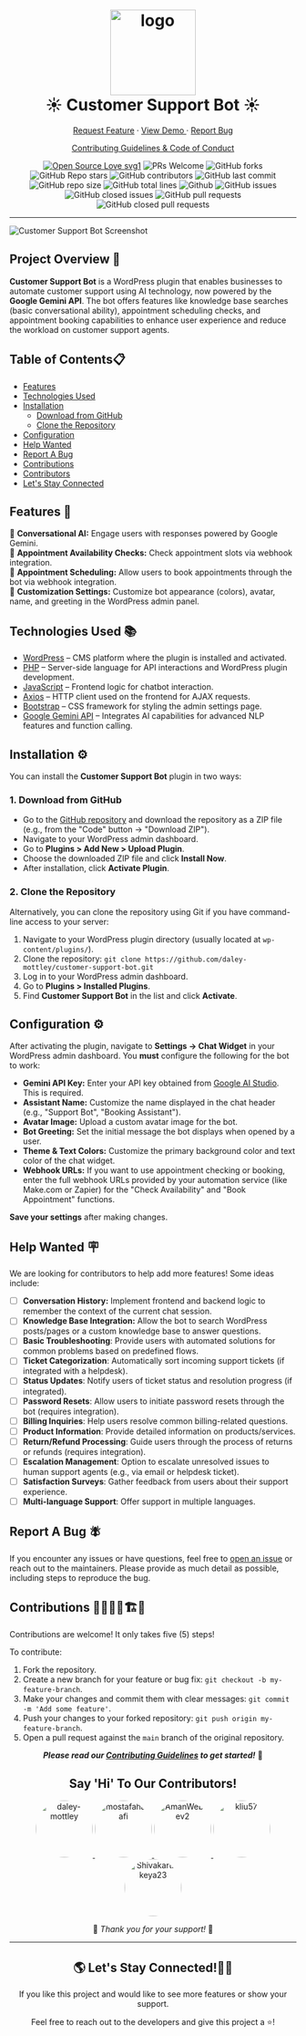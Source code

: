 <h1 align="center">

<span align="center">
       <img src="https://github.com/daley-mottley/customer-support-bot/blob/main/assets/images/logo-white.png" alt="logo" height="150" width="150" />
</span>
<br>
☀️ Customer Support Bot ☀️

</h1>

<p align="center">
<a href="https://github.com/daley-mottley/customer-support-bot/issues/new?assignees=&labels=enhancement&projects=&template=feature_request.yml&title=%5BFeature+Request%5D+">Request Feature</a>
     ·
    <a href="https://shorturl.at/AZvWp" target="blank">View Demo </a> 
    ·
    <a href="https://github.com/daley-mottley/customer-support-bot/issues/new?assignees=&labels=bug&projects=&template=bug_report.yml&title=%5BBug%5D+">Report Bug</a>

</p>

<p align="center"><a href="https://github.com/daley-mottley/customer-support-bot/blob/main/CONTRIBUTING.md">Contributing Guidelines & Code of Conduct</a></p>

<div align="center">
<p>

[![Open Source Love svg1](https://badges.frapsoft.com/os/v1/open-source.svg?v=103)](https://github.com/ellerbrock/open-source-badges/)
![PRs Welcome](https://img.shields.io/badge/PRs-welcome-brightgreen.svg?style=flat)
![GitHub forks](https://img.shields.io/github/forks/daley-mottley/customer-support-bot)
![GitHub Repo stars](https://img.shields.io/github/stars/daley-mottley/customer-support-bot)
![GitHub contributors](https://img.shields.io/github/contributors/daley-mottley/customer-support-bot)
![GitHub last commit](https://img.shields.io/github/last-commit/daley-mottley/customer-support-bot)
![GitHub repo size](https://img.shields.io/github/repo-size/daley-mottley/customer-support-bot)
![GitHub total lines](https://sloc.xyz/github/daley-mottley/customer-support-bot)
![Github](https://img.shields.io/github/license/daley-mottley/customer-support-bot)
![GitHub issues](https://img.shields.io/github/issues/daley-mottley/customer-support-bot)
![GitHub closed issues](https://img.shields.io/github/issues-closed-raw/daley-mottley/customer-support-bot)
![GitHub pull requests](https://img.shields.io/github/issues-pr/daley-mottley/customer-support-bot)
![GitHub closed pull requests](https://img.shields.io/github/issues-pr-closed/daley-mottley/customer-support-bot)
</p>
</div>

 <hr>

![Customer Support Bot Screenshot](https://res.cloudinary.com/dzpafdvkm/image/upload/v1726858049/Portfolio/customer-support-bot-screenshot.png)


## Project Overview 📑

**Customer Support Bot** is a WordPress plugin that enables businesses to automate customer support using AI technology, now powered by the **Google Gemini API**. The bot offers features like knowledge base searches (basic conversational ability), appointment scheduling checks, and appointment booking capabilities to enhance user experience and reduce the workload on customer support agents.

## Table of Contents📋

- [Features](#features-)
- [Technologies Used](#technologies-used-)
- [Installation](#installation-️)
  - [Download from GitHub](#1-download-from-github)
  - [Clone the Repository](#2-clone-the-repository)
- [Configuration](#configuration-) 
- [Help Wanted](#help-wanted-)
- [Report A Bug](#report-a-bug-)
- [Contributions](#contributions)
- [Contributors](#contributors)
- [Let's Stay Connected](#lets-stay-connected)

## Features 📝
<ul style="list-style-type:none;padding-left:0;">
<li>📌 <strong>Conversational AI:</strong> Engage users with responses powered by Google Gemini.</li>
<li>📌 <strong>Appointment Availability Checks:</strong> Check appointment slots via webhook integration.</li>
<li>📌 <strong>Appointment Scheduling:</strong> Allow users to book appointments through the bot via webhook integration.</li>
<li>📌 <strong>Customization Settings:</strong> Customize bot appearance (colors), avatar, name, and greeting in the WordPress admin panel.</li>
</ul>

## Technologies Used 📚

- [WordPress](https://wordpress.org/) – CMS platform where the plugin is installed and activated.
- [PHP](https://www.php.net/) – Server-side language for API interactions and WordPress plugin development.
- [JavaScript](https://developer.mozilla.org/en-US/docs/Web/JavaScript) – Frontend logic for chatbot interaction.
- [Axios](https://axios-http.com/docs/intro) – HTTP client used on the frontend for AJAX requests.
- [Bootstrap](https://getbootstrap.com/) – CSS framework for styling the admin settings page.
- [Google Gemini API](https://ai.google.dev/) – Integrates AI capabilities for advanced NLP features and function calling. 

## Installation ⚙️

You can install the **Customer Support Bot** plugin in two ways:

### 1. Download from GitHub

- Go to the [GitHub repository](https://github.com/daley-mottley/customer-support-bot) and download the repository as a ZIP file (e.g., from the "Code" button -> "Download ZIP").
- Navigate to your WordPress admin dashboard.
- Go to **Plugins > Add New > Upload Plugin**.
- Choose the downloaded ZIP file and click **Install Now**.
- After installation, click **Activate Plugin**.

### 2. Clone the Repository

Alternatively, you can clone the repository using Git if you have command-line access to your server:

1. Navigate to your WordPress plugin directory (usually located at `wp-content/plugins/`).
2. Clone the repository: `git clone https://github.com/daley-mottley/customer-support-bot.git`
3. Log in to your WordPress admin dashboard.
4. Go to **Plugins > Installed Plugins**.
5. Find **Customer Support Bot** in the list and click **Activate**.

## Configuration ⚙️ 

After activating the plugin, navigate to **Settings -> Chat Widget** in your WordPress admin dashboard. You **must** configure the following for the bot to work:

-   **Gemini API Key:** Enter your API key obtained from [Google AI Studio](https://aistudio.google.com/app/apikey). This is required.
-   **Assistant Name:** Customize the name displayed in the chat header (e.g., "Support Bot", "Booking Assistant").
-   **Avatar Image:** Upload a custom avatar image for the bot.
-   **Bot Greeting:** Set the initial message the bot displays when opened by a user.
-   **Theme & Text Colors:** Customize the primary background color and text color of the chat widget.
-   **Webhook URLs:** If you want to use appointment checking or booking, enter the full webhook URLs provided by your automation service (like Make.com or Zapier) for the "Check Availability" and "Book Appointment" functions.

**Save your settings** after making changes.

## Help Wanted 🪧

We are looking for contributors to help add more features! Some ideas include:

- [ ] **Conversation History:** Implement frontend and backend logic to remember the context of the current chat session.
- [ ] **Knowledge Base Integration:** Allow the bot to search WordPress posts/pages or a custom knowledge base to answer questions.
- [ ] **Basic Troubleshooting**: Provide users with automated solutions for common problems based on predefined flows.
- [ ] **Ticket Categorization**: Automatically sort incoming support tickets (if integrated with a helpdesk).
- [ ] **Status Updates**: Notify users of ticket status and resolution progress (if integrated).
- [ ] **Password Resets**: Allow users to initiate password resets through the bot (requires integration).
- [ ] **Billing Inquiries**: Help users resolve common billing-related questions.
- [ ] **Product Information**: Provide detailed information on products/services.
- [ ] **Return/Refund Processing**: Guide users through the process of returns or refunds (requires integration).
- [ ] **Escalation Management**: Option to escalate unresolved issues to human support agents (e.g., via email or helpdesk ticket).
- [ ] **Satisfaction Surveys**: Gather feedback from users about their support experience.
- [ ] **Multi-language Support**: Offer support in multiple languages.

## Report A Bug 🪰

If you encounter any issues or have questions, feel free to [open an issue](https://github.com/daley-mottley/customer-support-bot/issues/new?assignees=&labels=bug&projects=&template=bug_report.yml&title=%5BBug%5D+) or reach out to the maintainers. Please provide as much detail as possible, including steps to reproduce the bug.

<a name="contributions"></a>
## Contributions 🧑‍🔧👷‍♀️🏗️🏢

Contributions are welcome! It only takes five (5) steps!

To contribute:

1) Fork the repository.
2) Create a new branch for your feature or bug fix: `git checkout -b my-feature-branch`.
3) Make your changes and commit them with clear messages: `git commit -m 'Add some feature'`.
4) Push your changes to your forked repository: `git push origin my-feature-branch`.
5) Open a pull request against the `main` branch of the original repository.

<p align="center" ><strong><em>Please read our <a href="https://github.com/daley-mottley/customer-support-bot/blob/main/CONTRIBUTING.md" >Contributing Guidelines</a> to get started!</em></strong> 🚀</p>

<a name="contributors"></a>
<h2 align="center">Say 'Hi' To Our Contributors!</h2>

<p align="center">
  <a href="https://github.com/daley-mottley">
    <img src="https://github.com/daley-mottley.png" width="100" height="100" style="border-radius: 50%;" alt="daley-mottley"/>
  </a>
  <a href="https://github.com/mostafahanafi">
    <img src="https://github.com/mostafahanafi.png" width="100" height="100" style="border-radius: 50%;" alt="mostafahanafi"/>
  </a>
   <a href="https://github.com/AmanWebDev2">
    <img src="https://github.com/AmanWebDev2.png" width="100" height="100" style="border-radius: 50%;" alt="AmanWebDev2"/>
  </a>
  <a href="https://github.com/kliu57">
    <img src="https://github.com/kliu57.png" width="100" height="100" style="border-radius: 50%;" alt="kliu57"/>
  </a>
  <a href="https://github.com/Shivakarthikeya23">
    <img src="https://github.com/Shivakarthikeya23.png" width="100" height="100" style="border-radius: 50%;" alt="Shivakarthikeya23"/>
  </a>


</p>

<p align="center">🫶 <em>Thank you for your support! </em>🙌 </p>

<hr>

<a name="lets-stay-connected"></a>
<h2 align="center"> 🌎 Let's Stay Connected!🫸🫷 </h2>

<p align="center"> If you like this project and would like to see more features or show your support.</p>
<p align="center"> Feel free to reach out to the developers and give this project a ⭐!</p>
